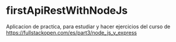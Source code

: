 # firstApiRestWithNodeJs

Aplicacion de practica, para estudiar y hacer ejercicios del curso de https://fullstackopen.com/es/part3/node_js_y_express
